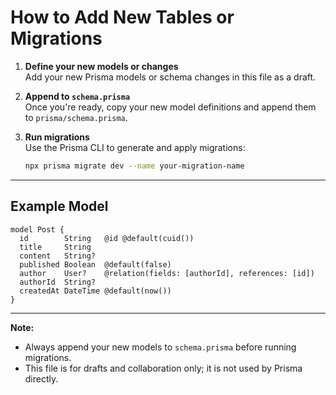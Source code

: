 # How to Add New Tables or Migrations

1. **Define your new models or changes**  
   Add your new Prisma models or schema changes in this file as a draft.

2. **Append to `schema.prisma`**  
   Once you're ready, copy your new model definitions and append them to `prisma/schema.prisma`.

3. **Run migrations**  
   Use the Prisma CLI to generate and apply migrations:

   ```bash
   npx prisma migrate dev --name your-migration-name
   ```

---

## Example Model

```prisma
model Post {
  id        String   @id @default(cuid())
  title     String
  content   String?
  published Boolean  @default(false)
  author    User?    @relation(fields: [authorId], references: [id])
  authorId  String?
  createdAt DateTime @default(now())
}
```

---

**Note:**  
- Always append your new models to `schema.prisma` before running migrations.
- This file is for drafts and collaboration only; it is not used by Prisma directly.